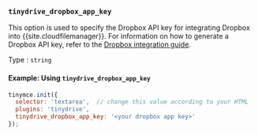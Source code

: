 ### `tinydrive_dropbox_app_key`

This option is used to specify the Dropbox API key for integrating Dropbox into {{site.cloudfilemanager}}. For information on how to generate a Dropbox API key, refer to the [Dropbox integration guide]({{site.baseurl}}/plugins/premium/tinydrive/integrations/dropbox-integration/).

Type
: `string`

#### Example: Using `tinydrive_dropbox_app_key`

```js
tinymce.init({
  selector: 'textarea',  // change this value according to your HTML
  plugins: 'tinydrive',
  tinydrive_dropbox_app_key: '<your dropbox app key>'
});
```